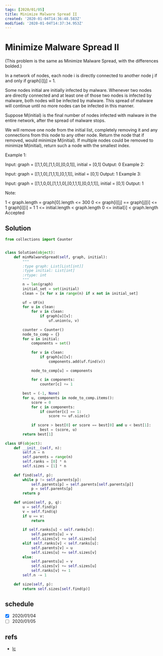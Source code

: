 ```yaml
---
tags: [2020/01/05]
title: Minimize Malware Spread II
created: '2020-01-04T14:36:48.583Z'
modified: '2020-01-04T14:37:34.953Z'
---
```


# Minimize Malware Spread II

(This problem is the same as Minimize Malware Spread, with the differences bolded.)

In a network of nodes, each node i is directly connected to another node j if and only if graph[i][j] = 1.

Some nodes initial are initially infected by malware.  Whenever two nodes are directly connected and at least one of those two nodes is infected by malware, both nodes will be infected by malware.  This spread of malware will continue until no more nodes can be infected in this manner.

Suppose M(initial) is the final number of nodes infected with malware in the entire network, after the spread of malware stops.

We will remove one node from the initial list, completely removing it and any connections from this node to any other node.  Return the node that if removed, would minimize M(initial).  If multiple nodes could be removed to minimize M(initial), return such a node with the smallest index.

 

Example 1:

Input: graph = [[1,1,0],[1,1,0],[0,0,1]], initial = [0,1]
Output: 0
Example 2:

Input: graph = [[1,1,0],[1,1,1],[0,1,1]], initial = [0,1]
Output: 1
Example 3:

Input: graph = [[1,1,0,0],[1,1,1,0],[0,1,1,1],[0,0,1,1]], initial = [0,1]
Output: 1
 

Note:

1 < graph.length = graph[0].length <= 300
0 <= graph[i][j] == graph[j][i] <= 1
graph[i][i] = 1
1 <= initial.length < graph.length
0 <= initial[i] < graph.length
Accepted

## Solution

```python
from collections import Counter


class Solution(object):
    def minMalwareSpread(self, graph, initial):
        """
        :type graph: List[List[int]]
        :type initial: List[int]
        :rtype: int
        """
        n = len(graph)
        initial_set = set(initial)
        clean = [x for x in range(n) if x not in initial_set]
        
        uf = UF(n)
        for u in clean:
            for v in clean:
                if graph[u][v]:
                    uf.union(u, v)
        
        counter = Counter()
        node_to_comp = {}
        for u in initial:
            components = set()
            
            for v in clean:
                if graph[u][v]:
                    components.add(uf.find(v))
                
            node_to_comp[u] = components
            
            for c in components:
                counter[c] += 1
                
        best = (-1, None)
        for u, components in node_to_comp.items():
            score = 0
            for c in components:
                if counter[c] == 1:
                    score += uf.size(c)
                    
            if score > best[0] or score == best[0] and u < best[1]:
                best = (score, u)
        return best[1]
    
class UF(object):
    def __init__(self, n):
        self.n = n
        self.parents = range(n)
        self.ranks = [0] * n
        self.sizes = [1] * n
        
    def find(self, p):
        while p != self.parents[p]:
            self.parents[p] = self.parents[self.parents[p]]
            p = self.parents[p]
        return p
    
    def union(self, p, q):
        u = self.find(p)
        v = self.find(q)
        if u == v:
            return
        
        if self.ranks[u] < self.ranks[v]:
            self.parents[u] = v
            self.sizes[v] += self.sizes[u]
        elif self.ranks[v] < self.ranks[u]:
            self.parents[v] = u
            self.sizes[u] += self.sizes[v]
        else:
            self.parents[u] = v
            self.sizes[v] += self.sizes[u]
            self.ranks[v] += 1
        self.n -= 1
        
    def size(self, p):
        return self.sizes[self.find(p)]
```

## schedule

* [x] 2020/01/04
* [ ] 2020/01/05

## refs

* [lc](https://leetcode.com/problems/minimize-malware-spread-ii/)
